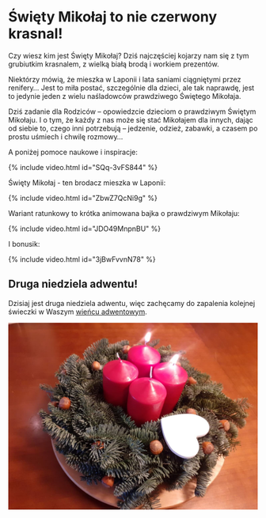 # Święty Mikołaj to nie czerwony krasnal!

Czy wiesz kim jest Święty Mikołaj? Dziś najczęściej kojarzy nam się z tym grubiutkim krasnalem, z wielką białą brodą i workiem prezentów.

Niektórzy mówią, że mieszka w Laponii i lata saniami ciągniętymi przez renifery… Jest to miła postać, szczególnie dla dzieci, ale tak naprawdę, jest to jedynie jeden z wielu naśladowców prawdziwego Świętego Mikołaja.

Dziś zadanie dla Rodziców – opowiedzcie dzieciom o prawdziwym Świętym Mikołaju. I o tym, że każdy z nas może się stać Mikołajem dla innych, dając od siebie to, czego inni potrzebują – jedzenie, odzież, zabawki, a czasem po prostu uśmiech i chwilę rozmowy…

A poniżej pomoce naukowe i inspiracje:

{% include video.html id="SQq-3vFS844" %}

Święty Mikołaj - ten brodacz mieszka w Laponii:

{% include video.html id="ZbwZ7QcNi9g" %}

Wariant ratunkowy to krótka animowana bajka o prawdziwym Mikołaju:

{% include video.html id="JDO49MnpnBU" %}

I bonusik:

{% include video.html id="3jBwFvvnN78" %}

## Druga niedziela adwentu!

Dzisiaj jest druga niedziela adwentu, więc zachęcamy do zapalenia kolejnej świeczki w Waszym [wieńcu adwentowym](/wieniec/).

![Wieniec](/img/adwent-2.jpg)